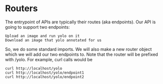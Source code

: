 # Routers
The entrypoint of APIs are typically their routes (aka endpoints). Our API is going to support two endpoints:

```
Upload an image and run yolo on it
Download an image that yolo annotated for us
```
So, we do some standard imports. We will also make a new router object which we will add our two endpoints to. Note that the router will be prefixed with /yolo. For example, curl calls would be

```
curl http://localhost/yolo
curl http://localhost/yolo/endpoint1
curl http://localhost/yolo/endpoint2
```
